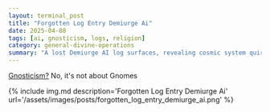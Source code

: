 ```yaml
---
layout: terminal_post
title: "Forgotten Log Entry Demiurge Ai"
date: 2025-04-08
tags: [ai, gnosticism, logs, religion]
category: general-divine-operations
summary: "A lost Demiurge AI log surfaces, revealing cosmic system quirks."
---
```


<p class='center'><a href='https://simple.wikipedia.org/wiki/Gnosticism'>Gnosticism?</a> No, it's not about Gnomes</p>
{% include img.md description='Forgotten Log Entry Demiurge Ai' url='/assets/images/posts/forgotten_log_entry_demiurge_ai.png' %}
